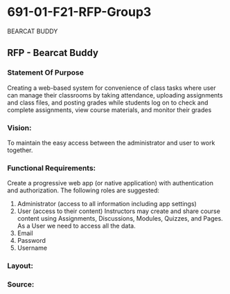 # 691-01-F21-RFP-Group3
BEARCAT BUDDY

## RFP - Bearcat Buddy

### Statement Of Purpose
Creating a web-based system for convenience of class tasks where user can manage their classrooms by taking attendance, uploading assignments and class files, and posting grades while students log on to check and complete assignments, view course materials, and monitor their grades

### Vision: 
To maintain the easy access between the administrator and user to work together.

### Functional Requirements:
Create a progressive web app (or native application) with authentication and authorization. The following roles are suggested:
1.	Administrator (access to all information including app settings)
2.	User (access to their content)
Instructors may create and share course content using Assignments, Discussions, Modules, Quizzes, and Pages.
As a User we need to access all the data.
1. Email
1. Password
1. Username

### Layout:

### Source:




